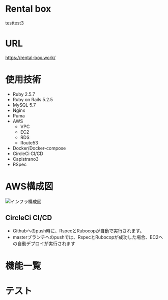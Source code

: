 # Rental box

testtest3

# URL
https://rental-box.work/

# 使用技術
- Ruby 2.5.7
- Ruby on Rails 5.2.5
- MySQL 5.7
- Nginx
- Puma
- AWS
  - VPC
  - EC2
  - RDS
  - Route53
- Docker/Docker-compose
- CircleCi CI/CD
- Capistrano3
- RSpec

# AWS構成図
![インフラ構成図](https://user-images.githubusercontent.com/65978449/114645550-ab132f00-9d14-11eb-9e28-1e0231240bad.jpg)

## CircleCi CI/CD
- Githubへのpush時に、RspecとRubocopが自動で実行されます。
- masterブランチへのpushでは、RspecとRubocopが成功した場合、EC2への自動デプロイが実行されます

# 機能一覧

# テスト